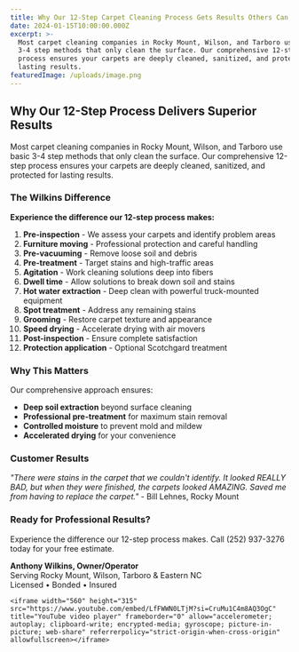 ```yaml
---
title: Why Our 12-Step Carpet Cleaning Process Gets Results Others Can't
date: 2024-01-15T10:00:00.000Z
excerpt: >-
  Most carpet cleaning companies in Rocky Mount, Wilson, and Tarboro use basic
  3-4 step methods that only clean the surface. Our comprehensive 12-step
  process ensures your carpets are deeply cleaned, sanitized, and protected for
  lasting results.
featuredImage: /uploads/image.png
---
```


## Why Our 12-Step Process Delivers Superior Results

Most carpet cleaning companies in Rocky Mount, Wilson, and Tarboro use basic 3-4 step methods that only clean the surface. Our comprehensive 12-step process ensures your carpets are deeply cleaned, sanitized, and protected for lasting results.

### The Wilkins Difference

**Experience the difference our 12-step process makes:**

1. **Pre-inspection** - We assess your carpets and identify problem areas
2. **Furniture moving** - Professional protection and careful handling
3. **Pre-vacuuming** - Remove loose soil and debris
4. **Pre-treatment** - Target stains and high-traffic areas
5. **Agitation** - Work cleaning solutions deep into fibers
6. **Dwell time** - Allow solutions to break down soil and stains
7. **Hot water extraction** - Deep clean with powerful truck-mounted equipment
8. **Spot treatment** - Address any remaining stains
9. **Grooming** - Restore carpet texture and appearance
10. **Speed drying** - Accelerate drying with air movers
11. **Post-inspection** - Ensure complete satisfaction
12. **Protection application** - Optional Scotchgard treatment

### Why This Matters

Our comprehensive approach ensures:

* **Deep soil extraction** beyond surface cleaning
* **Professional pre-treatment** for maximum stain removal
* **Controlled moisture** to prevent mold and mildew
* **Accelerated drying** for your convenience

### Customer Results

*"There were stains in the carpet that we couldn't identify. It looked REALLY BAD, but when they were finished, the carpets looked AMAZING. Saved me from having to replace the carpet."* - Bill Lehnes, Rocky Mount

### Ready for Professional Results?

Experience the difference our 12-step process makes. Call (252) 937-3276 today for your free estimate.

**Anthony Wilkins, Owner/Operator**\
Serving Rocky Mount, Wilson, Tarboro & Eastern NC\
Licensed • Bonded • Insured

```htmlbars
<iframe width="560" height="315" src="https://www.youtube.com/embed/LfFWWN0LTjM?si=CruMu1C4m8AQ3OgC" title="YouTube video player" frameborder="0" allow="accelerometer; autoplay; clipboard-write; encrypted-media; gyroscope; picture-in-picture; web-share" referrerpolicy="strict-origin-when-cross-origin" allowfullscreen></iframe>
```
